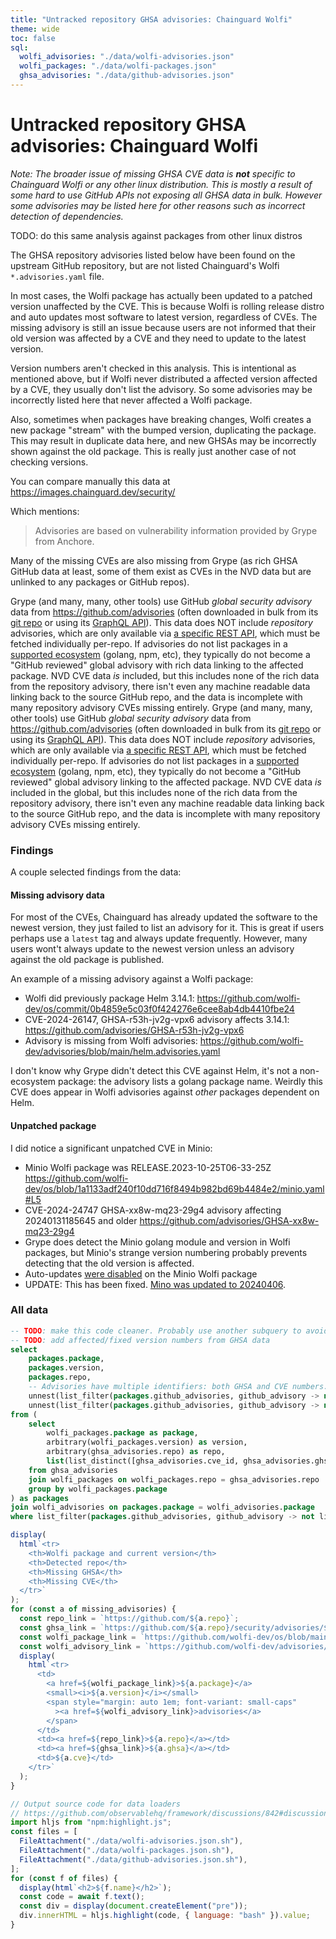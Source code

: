 ```yaml
---
title: "Untracked repository GHSA advisories: Chainguard Wolfi"
theme: wide
toc: false
sql:
  wolfi_advisories: "./data/wolfi-advisories.json"
  wolfi_packages: "./data/wolfi-packages.json"
  ghsa_advisories: "./data/github-advisories.json"
---
```


# Untracked repository GHSA advisories: Chainguard Wolfi

_Note: The broader issue of missing GHSA CVE data is **not** specific to Chainguard Wolfi or any other linux distribution. This is mostly a result of some hard to use GitHub APIs not exposing all GHSA data in bulk. However some advisories may be listed here for other reasons such as incorrect detection of dependencies._

TODO: do this same analysis against packages from other linux distros

The GHSA repository advisories listed below have been found on the upstream GitHub repository, but are not listed Chainguard's Wolfi `*.advisories.yaml` file.

In most cases, the Wolfi package has actually been updated to a patched version unaffected by the CVE. This is because Wolfi is rolling release distro and auto updates most software to latest version, regardless of CVEs. The missing advisory is still an issue because users are not informed that their old version was affected by a CVE and they need to update to the latest version.

Version numbers aren't checked in this analysis. This is intentional as mentioned above, but if Wolfi never distributed a affected version affected by a CVE, they usually don't list the advisory. So some advisories may be incorrectly listed here that never affected a Wolfi package.

Also, sometimes when packages have breaking changes, Wolfi creates a new package "stream" with the bumped version, duplicating the package. This may result in duplicate data here, and new GHSAs may be incorrectly shown against the old package. This is really just another case of not checking versions.

You can compare manually this data at https://images.chainguard.dev/security/

Which mentions:

> Advisories are based on vulnerability information provided by Grype from Anchore.

Many of the missing CVEs are also missing from Grype (as rich GHSA GitHub data at least, some of them exist as CVEs in the NVD data but are unlinked to any packages or GitHub repos).

Grype (and many, many, other tools) use GitHub _global security advisory_ data from https://github.com/advisories (often downloaded in bulk from its [git repo](https://github.com/github/advisory-database) or using its [GraphQL API](https://docs.github.com/en/rest/security-advisories/global-advisories?apiVersion=2022-11-28)). This data does NOT include _repository_ advisories, which are only available via [a specific REST API](https://docs.github.com/en/rest/security-advisories/repository-advisories?apiVersion=2022-11-28), which must be fetched individually per-repo. If advisories do not list packages in a [supported ecosystem](https://github.com/github/advisory-database?tab=readme-ov-file#supported-ecosystems) (golang, npm, etc), they typically do not become a "GitHub reviewed" global advisory with rich data linking to the affected package. NVD CVE data _is_ included, but this includes none of the rich data from the repository advisory, there isn't even any machine readable data linking back to the source GitHub repo, and the data is incomplete with many repository advisory CVEs missing entirely.
Grype (and many, many, other tools) use GitHub _global security advisory_ data from https://github.com/advisories (often downloaded in bulk from its [git repo](https://github.com/github/advisory-database) or using its [GraphQL API](https://docs.github.com/en/rest/security-advisories/global-advisories?apiVersion=2022-11-28)). This data does NOT include _repository_ advisories, which are only available via [a specific REST API](https://docs.github.com/en/rest/security-advisories/repository-advisories?apiVersion=2022-11-28), which must be fetched individually per-repo. If advisories do not list packages in a [supported ecosystem](https://github.com/github/advisory-database?tab=readme-ov-file#supported-ecosystems) (golang, npm, etc), they typically do not become a "GitHub reviewed" global advisory linking to the affected package. NVD CVE data _is_ included in the global, but this includes none of the rich data from the repository advisory, there isn't even any machine readable data linking back to the source GitHub repo, and the data is incomplete with many repository advisory CVEs missing entirely.

### Findings

A couple selected findings from the data:

#### Missing advisory data

For most of the CVEs, Chainguard has already updated the software to the newest version, they just failed to list an advisory for it. This is great if users perhaps use a `latest` tag and always update frequently. However, many users wont't always update to the newest version unless an advisory against the old package is published.

An example of a missing advisory against a Wolfi package:

- Wolfi did previously package Helm 3.14.1: https://github.com/wolfi-dev/os/commit/0b4859e5c03f0f424276e6cee8ab4db4410fbe24
- CVE-2024-26147, GHSA-r53h-jv2g-vpx6 advisory affects 3.14.1: https://github.com/advisories/GHSA-r53h-jv2g-vpx6
- Advisory is missing from Wolfi advisories: https://github.com/wolfi-dev/advisories/blob/main/helm.advisories.yaml

I don't know why Grype didn't detect this CVE against Helm, it's not a non-ecosystem package: the advisory lists a golang package name. Weirdly this CVE does appear in Wolfi advisories against _other_ packages dependent on Helm.

#### Unpatched package

I did notice a significant unpatched CVE in Minio:

- Minio Wolfi package was RELEASE.2023-10-25T06-33-25Z https://github.com/wolfi-dev/os/blob/1a1133adf240f10dd716f8494b982bd69b4484e2/minio.yaml#L5
- CVE-2024-24747 GHSA-xx8w-mq23-29g4 advisory affecting 20240131185645 and older https://github.com/advisories/GHSA-xx8w-mq23-29g4
- Grype does detect the Minio golang module and version in Wolfi packages, but Minio's strange version numbering probably prevents detecting that the old version is affected.
- Auto-updates [were disabled](https://github.com/wolfi-dev/os/blob/1a1133adf240f10dd716f8494b982bd69b4484e2/minio.yaml#L38-L39) on the Minio Wolfi package
- UPDATE: This has been fixed. [Mino was updated to 20240406](https://github.com/wolfi-dev/os/pull/16564).

### All data

```sql echo id=missing_advisories
-- TODO: make this code cleaner. Probably use another subquery to avoid repeated unnest()
-- TODO: add affected/fixed version numbers from GHSA data
select
    packages.package,
    packages.version,
    packages.repo,
    -- Advisories have multiple identifiers: both GHSA and CVE numbers. For each advisory's set of ids, check if the Wolfi data (all ids from the Wolfi package, flattened list) includes any of the ids.
    unnest(list_filter(packages.github_advisories, github_advisory -> not list_has_any(github_advisory, flatten(wolfi_advisories.advisories))))[1] as ghsa,
    unnest(list_filter(packages.github_advisories, github_advisory -> not list_has_any(github_advisory, flatten(wolfi_advisories.advisories))))[2] as cve,
from (
    select
        wolfi_packages.package as package,
        arbitrary(wolfi_packages.version) as version,
        arbitrary(ghsa_advisories.repo) as repo,
        list(list_distinct([ghsa_advisories.cve_id, ghsa_advisories.ghsa_id])) as github_advisories,
    from ghsa_advisories
    join wolfi_packages on wolfi_packages.repo = ghsa_advisories.repo
    group by wolfi_packages.package
) as packages
join wolfi_advisories on packages.package = wolfi_advisories.package
where list_filter(packages.github_advisories, github_advisory -> not list_has_any(github_advisory, flatten(wolfi_advisories.advisories))) != []
```

```js
display(
  html`<tr>
    <th>Wolfi package and current version</th>
    <th>Detected repo</th>
    <th>Missing GHSA</th>
    <th>Missing CVE</th>
  </tr>`
);
for (const a of missing_advisories) {
  const repo_link = `https://github.com/${a.repo}`;
  const ghsa_link = `https://github.com/${a.repo}/security/advisories/${a.ghsa}`;
  const wolfi_package_link = `https://github.com/wolfi-dev/os/blob/main/${a.package}.yaml`;
  const wolfi_advisory_link = `https://github.com/wolfi-dev/advisories/blob/main/${a.package}.advisories.yaml`;
  display(
    html`<tr>
      <td>
        <a href=${wolfi_package_link}>${a.package}</a>
        <small><i>${a.version}</i></small>
        <span style="margin: auto 1em; font-variant: small-caps"
          ><a href=${wolfi_advisory_link}>advisories</a>
        </span>
      </td>
      <td><a href=${repo_link}>${a.repo}</a></td>
      <td><a href=${ghsa_link}>${a.ghsa}</a></td>
      <td>${a.cve}</td>
    </tr>`
  );
}
```

```js
// Output source code for data loaders
// https://github.com/observablehq/framework/discussions/842#discussioncomment-8502197
import hljs from "npm:highlight.js";
const files = [
  FileAttachment("./data/wolfi-advisories.json.sh"),
  FileAttachment("./data/wolfi-packages.json.sh"),
  FileAttachment("./data/github-advisories.json.sh"),
];
for (const f of files) {
  display(html`<h2>${f.name}</h2>`);
  const code = await f.text();
  const div = display(document.createElement("pre"));
  div.innerHTML = hljs.highlight(code, { language: "bash" }).value;
}
```
